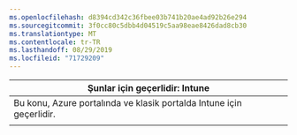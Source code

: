 ```yaml
---
ms.openlocfilehash: d8394cd342c36fbee03b741b20ae4ad92b26e294
ms.sourcegitcommit: 3f0cc80c5dbb4d04519c5aa98eae8426dad8cb30
ms.translationtype: MT
ms.contentlocale: tr-TR
ms.lasthandoff: 08/29/2019
ms.locfileid: "71729209"
---
```

|                              Şunlar için geçerlidir: Intune                               |
|-------------------------------------------------------------------------------|
| Bu konu, Azure portalında ve klasik portalda Intune için geçerlidir. |
|                                                                               |

